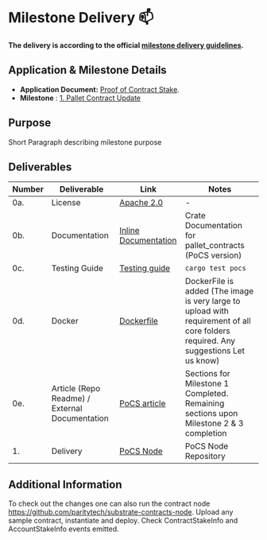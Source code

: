 # Milestone Delivery :mailbox:

**The delivery is according to the official [milestone delivery guidelines](https://github.com/w3f/Grants-Program/blob/master/docs/Support%20Docs/milestone-deliverables-guidelines.md).**  

## Application & Milestone Details

- **Application Document:** [Proof of Contract Stake](https://github.com/w3f/Grants-Program/tree/master/applications/PoCS.md).
- **Milestone** : [1. Pallet Contract Update](https://github.com/w3f/Grants-Program/blob/master/applications/PoCS.md#milestone-1---pallet-contract-update)

## Purpose

Short Paragraph describing milestone purpose

## Deliverables

|Number|Deliverable|Link|Notes|
|-------------|-------------|------------- |------------- |
|0a.|License| [Apache 2.0](https://github.com/auguth/pocs/blob/master/LICENSE) |-|
|0b.|Documentation| [Inline Documentation](https://auguth.github.io/pocs/target/doc/pallet_contracts/) |Crate Documentation for pallet_contracts (PoCS version)|
|0c.|Testing Guide| [Testing guide](https://github.com/auguth/pocs/blob/master/README.md#testing) |`cargo test pocs`|
|0d.|Docker | [Dockerfile](https://github.com/auguth/pocs/blob/master/Dockerfile) | DockerFile is added (The image is very large to upload with requirement of all core folders required. Any suggestions Let us know)|
|0e.|Article (Repo Readme) / External Documentation| [PoCS article](https://github.com/auguth/pocs/blob/master/README.md) |Sections for Milestone 1 Completed. Remaining sections upon Milestone 2 & 3 completion|
|1.|Delivery| [PoCS Node](https://github.com/auguth/pocs/tree/master) |PoCS Node Repository|

## Additional Information
To check out the changes one can also run the contract node https://github.com/paritytech/substrate-contracts-node. Upload any sample contract, instantiate and deploy. 
Check ContractStakeInfo and AccountStakeInfo events emitted.